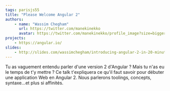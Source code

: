 ```yaml
---
tags: parisjs55
title: "Please Welcome Angular 2"
authors:
    - name: "Wassim Chegham"
      url: https://twitter.com/manekinekko
      avatar: https://twitter.com/manekinekko/profile_image?size=bigger
projects:
    - https://angular.io/
slides:
    - http://slides.com/wassimchegham/introducing-angular-2-in-20-minutes#/
---
```

Tu as vaguement entendu parler d'une version 2 d'Angular ? Mais tu n'as eu le temps de t'y mettre ? Ce talk t'expliquera ce qu'il faut savoir pour débuter une application Web en Angular 2. Nous parlerons toolings, concepts, syntaxe...et plus si affinités.

